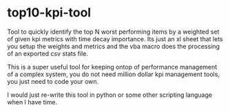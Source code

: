 # top10-kpi-tool
Tool to quickly identify the top N worst performing items by a weighted set of given kpi metrics with time decay importance.  Its just an xl sheet that lets you setup the weights and metrics and the vba macro does the processing of an exported csv stats file.

This is a super useful tool for keeping ontop of performance management of a complex system, you do not need million dollar kpi management tools, you just need to code your own.  

I would just re-write this tool in python or some other scripting language when I have time.

